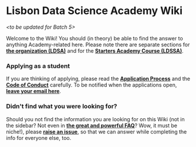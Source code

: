 # Lisbon Data Science Academy Wiki

_<to be updated for Batch 5>_

Welcome to the Wiki! You should (in theory) be able to find the answer to anything Academy-related here. Please note there are separate sections for [**the organization (LDSA)**](pages/Lisbon-Data-Science-Academy-(Organization)) and for the [**Starters Academy Course (LDSSA)**](pages/Starters-Academy-(Course).md). 

### Applying as a student
If you are thinking of applying, please read the [**Application Process**](pages/Application-process.md) and the [**Code of Conduct**](pages/Code-of-Conduct#application-to-the-academy) carefully. To be notified when the applications open, [**leave your email here**](http://www.lisbondatascience.org/).

### Didn't find what you were looking for? 
Should you not find the information you are looking for on this Wiki (not in the sidebar? Not even in [**the great and powerful FAQ**](pages/FAQ)? Wow, it must be niche!), please [**raise an issue**](https://github.com/LDSSA/wiki/issues.md), so that we can answer while completing the info for everyone else, too.


